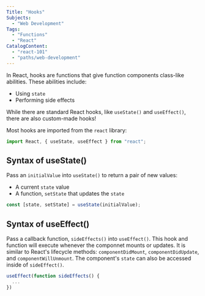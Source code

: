```yaml
---
Title: "Hooks"
Subjects:
  - "Web Development"
Tags:
  - "Functions"
  - "React"
CatalogContent:
  - "react-101"
  - "paths/web-development"
---
```


In React, hooks are functions that give function components class-like abilities. These abilities include:

- Using `state`
- Performing side effects

While there are standard React hooks, like `useState()` and `useEffect()`, there are also custom-made hooks!

Most hooks are imported from the `react` library:

```jsx
import React, { useState, useEffect } from "react";
```

## Syntax of useState()

Pass an `initialValue` into `useState()` to return a pair of new values:

- A current `state` value
- A function, `setState` that updates the `state`

```jsx
const [state, setState] = useState(initialValue);
```

## Syntax of useEffect()

Pass a callback function, `sideEffects()` into `useEffect()`. This hook and function will execute whenever the componnet mounts or updates. It is similar to React's lifecycle methods: `componentDidMount`, `componentDidUpdate`, and `componentWillUnmount`. The component's `state` can also be accessed inside of `sideEffect()`.

```jsx
useEffect(function sideEffects() {
  ...
})
```
